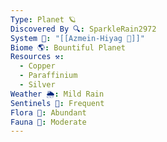 ```yaml
---
Type: Planet 🪐
Discovered By 🔍: SparkleRain2972
System 🔆: "[[Azmein-Hiyag 🔆]]"
Biome 🌎: Bountiful Planet
Resources ⚒️:
  - Copper
  - Paraffinium
  - Silver
Weather 🌦️: Mild Rain
Sentinels 🚨: Frequent
Flora 🌿: Abundant
Fauna 🐾: Moderate
---
```

